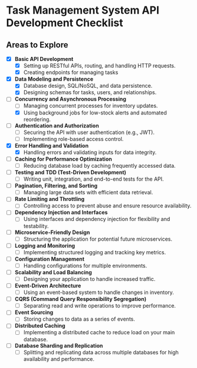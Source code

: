 # Task Management System API Development Checklist

## Areas to Explore

- [X] **Basic API Development**
     - [X] Setting up RESTful APIs, routing, and handling HTTP requests.
     - [X] Creating endpoints for managing tasks

- [X] **Data Modeling and Persistence**
     - [X] Database design, SQL/NoSQL, and data persistence.
     - [X] Designing schemas for tasks, users, and relationships.

- [ ] **Concurrency and Asynchronous Processing**
     - [ ] Managing concurrent processes for inventory updates.
     - [X] Using background jobs for low-stock alerts and automated reordering.

- [ ] **Authentication and Authorization**
     - [ ] Securing the API with user authentication (e.g., JWT).
     - [ ] Implementing role-based access control.

- [X] **Error Handling and Validation**
     - [X] Handling errors and validating inputs for data integrity.

- [ ] **Caching for Performance Optimization**
     - [ ] Reducing database load by caching frequently accessed data.

- [ ] **Testing and TDD (Test-Driven Development)**
     - [ ] Writing unit, integration, and end-to-end tests for the API.

- [ ] **Pagination, Filtering, and Sorting**
     - [ ] Managing large data sets with efficient data retrieval.

- [ ] **Rate Limiting and Throttling**
     - [ ] Controlling access to prevent abuse and ensure resource availability.

- [ ] **Dependency Injection and Interfaces**
     - [ ] Using interfaces and dependency injection for flexibility and testability.

- [ ] **Microservice-Friendly Design**
     - [ ] Structuring the application for potential future microservices.

- [ ] **Logging and Monitoring**
     - [ ] Implementing structured logging and tracking key metrics.

- [ ] **Configuration Management**
     - [ ] Handling configurations for multiple environments.

- [ ] **Scalability and Load Balancing**
     - [ ] Designing your application to handle increased traffic.

- [ ] **Event-Driven Architecture**
     - [ ] Using an event-based system to handle changes in inventory.

- [ ] **CQRS (Command Query Responsibility Segregation)**
     - [ ] Separating read and write operations to improve performance.

- [ ] **Event Sourcing**
     - [ ] Storing changes to data as a series of events.

- [ ] **Distributed Caching**
     - [ ] Implementing a distributed cache to reduce load on your main database.

- [ ] **Database Sharding and Replication**
     - [ ] Splitting and replicating data across multiple databases for high availability and performance.
